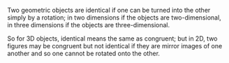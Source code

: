 Two geometric objects are identical if one can be turned into the other
simply by a rotation; in two dimensions if the objects are
two-dimensional, in three dimensions if the objects are
three-dimensional.

So for 3D objects, identical means the same as congruent; but in 2D, two
figures may be congruent but not identical if they are mirror images of
one another and so one cannot be rotated onto the other.

